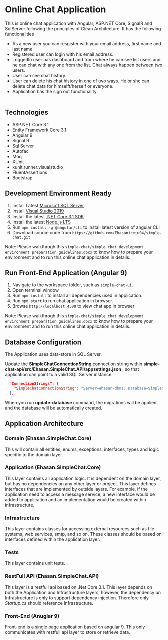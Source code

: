 # Online Chat Application
This is online chat application with Angular, ASP.NET Core, SignalR and SqlServer following the principles of Clean Architecture. It has the following functionalities </br> 
 * As a new user you can resgister with your email address, first name and last name </br>
 * Registered user can login with his email address. </br>
 * LoggedIn user has dashboard and from where he can see list users and he can chat with any one from the list. Chat always happen between two users. </br>
 * User can see chat history.</br>
 * User can delete his chat history in one of two ways. He or she can delete chat data for himselft/herself or everyone.</br>
 * Application has the sign out functionality.</br></br>

## Technologies

* ASP.NET Core 3.1
* Entity Framework Core 3.1
* Angular 9
* Signal R
* Sql Server
* Autofac
* Moq
* XUnit
* xunit.runner.visualstudio
* FluentAssertions
* Bootstrap

## Development Environment Ready

1. Install Latest [Microsoft SQL Server](https://www.microsoft.com/en-us/sql-server/sql-server-downloads)
2. Install [Visual Studio 2019](https://visualstudio.microsoft.com/downloads/)
3. Install the latest [.NET Core 3.1 SDK](https://dotnet.microsoft.com/download/dotnet-core/3.1)
4. Install the latest [Node.js LTS](https://nodejs.org/en/)
5. Run `npm install -g @angular/cli` to install latest version of angular CLI
6. Download source code from  `https://github.com/Ehasaniceiu04/simple-chat.git` 

Note: Please walkthrogh this `simple-chat/simple chat development environment preparation guidelines.docx` to know how to prepare your environment and to run this online chat application in details.

## Run Front-End Application (Angular 9)

1. Navigate to the workspace folder, such as `simple-chat-ui`.
2. Open terminal window
3. Run `npm install` to install all dependencies used in application.
4. Run `npm start` to run chat application in browser.
5. Browse `http://localhost:4500` to view chat app in browser

Note: Please walkthrogh this `simple-chat/simple chat development environment preparation guidelines.docx` to know how to prepare your environment and to run this online chat application in details.

## Database Configuration

The Application uses data-store in SQL Server.

Update the **SimpleChatConnectionString** connection string within **simple-chat-api/src/Ehasan.SimpleChat.API/appsettings.json** , so that application can point to a valid SQL Server instance. 

```json
  "ConnectionStrings": {
    "SimpleChatConnectionString": "Server=ehasan-dbms; Database=SimpleChatDb; Trusted_Connection=True; MultipleActiveResultSets=True;"
  },
```

When you run **update-database** command, the migrations will be applied and the database will be automatically created.

## Application Architecture

### Domain (Ehasan.SimpleChat.Core)

This will contain all entities, enums, exceptions, interfaces, types and logic specific to the domain layer.

### Application (Ehasan.SimpleChat.Core)

This layer contains all application logic. It is dependent on the domain layer, but has no dependencies on any other layer or project. This layer defines interfaces that are implemented by outside layers. For example, if the application need to access a message service, a new interface would be added to application and an implementation would be created within infrastructure.

### Infrastructure

This layer contains classes for accessing external resources such as file systems, web services, smtp, and so on. These classes should be based on interfaces defined within the application layer.

### Tests

This layer contains unit tests.

### RestFull API (Ehasan.SimpleChat.API)

This layer is a restfull api based on .Net Core 3.1. This layer depends on both the Application and Infrastructure layers, however, the dependency on Infrastructure is only to support dependency injection. Therefore only *Startup.cs* should reference Infrastructure.

### Front-End (Anuglar 9)

Front-end is a single page application based on angular 9. This only communicates with restfull api layer to store or retrieve data.
